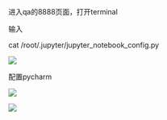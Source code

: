 进入qa的8888页面，打开terminal

输入

cat /root/.jupyter/jupyter_notebook_config.py

![](https://gitee.com/hxc8/images5/raw/master/img/202407172346778.jpg)

配置pycharm

![](images/WEBRESOURCE0cccd862577a42503a085ed6d7b67cfa截图.png)

![](https://gitee.com/hxc8/images5/raw/master/img/202407172346393.jpg)